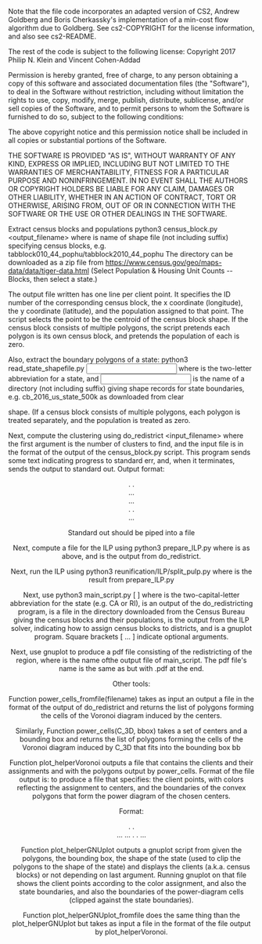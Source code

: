 Note that the file  code incorporates an adapted version of CS2, Andrew
Goldberg and Boris Cherkassky's implementation of a min-cost flow
algorithm due to Goldberg.  See cs2-COPYRIGHT for the license
information, and also see cs2-README.

The rest of the code is subject to the following license:
Copyright 2017 Philip N. Klein and Vincent Cohen-Addad

Permission is hereby granted, free of charge, to any person obtaining a copy of this software and associated documentation files (the "Software"), to deal in the Software without restriction, including without limitation the rights to use, copy, modify, merge, publish, distribute, sublicense, and/or sell copies of the Software, and to permit persons to whom the Software is furnished to do so, subject to the following conditions:

The above copyright notice and this permission notice shall be included in all copies or substantial portions of the Software.

THE SOFTWARE IS PROVIDED "AS IS", WITHOUT WARRANTY OF ANY KIND, EXPRESS OR IMPLIED, INCLUDING BUT NOT LIMITED TO THE WARRANTIES OF MERCHANTABILITY, FITNESS FOR A PARTICULAR PURPOSE AND NONINFRINGEMENT. IN NO EVENT SHALL THE AUTHORS OR COPYRIGHT HOLDERS BE LIABLE FOR ANY CLAIM, DAMAGES OR OTHER LIABILITY, WHETHER IN AN ACTION OF CONTRACT, TORT OR OTHERWISE, ARISING FROM, OUT OF OR IN CONNECTION WITH THE SOFTWARE OR THE USE OR OTHER DEALINGS IN THE SOFTWARE.


Extract census blocks and populations
  python3  census_block.py <census block shape filename> <output_filename>
where <census block shape filename> is name of shape file (not
  including suffix) specifying census blocks, e.g.
          tabblock010_44_pophu/tabblock2010_44_pophu
The directory can be downloaded as a zip file from https://www.census.gov/geo/maps-data/data/tiger-data.html
(Select Population & Housing Unit Counts -- Blocks, then select a state.)

The output file written has one line per client point.
It specifies the ID number of the corresponding census block, the x coordinate (longitude), the y coordinate
(latitude), and the population assigned to that point.
The script selects the point to be the centroid of the census block
shape.  If the census block consists of multiple polygons, the script
pretends each polygon is its own census block, and pretends the
population of each is zero.

Also, extract the boundary polygons of a state:
  python3 read_state_shapefile.py <ST> <input directory name>
 where <ST> is the two-letter abbreviation for a state, and <input directory name>
is the name of a directory (not including suffix) giving shape records for
  state boundaries, e.g. cb_2016_us_state_500k as downloaded from clear

shape. (If a census block consists of multiple polygons, each polygon
is treated separately, and the population is treated as zero.


Next, compute the clustering using
   do_redistrict <k> <input_filename>
where the first argument is the number of clusters to find, and the
input file is in the format of the output of the census_block.py script.
This program sends some text indicating progress to standard err, and,
when it terminates, sends the output to standard out.
 Output format:
    <num centers> <num clients>
    <center x> <center y> <center z>
    <center x> <center y> <center z>
    .
    .
    <center x> <center y> <center z>
    <census block ID> <client x> <client y> <center id> <subpopulation> <center id> <subpopulation> ... <center id> <subpopulation>
    <census block ID> <client x> <client y> <center id> <subpopulation> <center id> <subpopulation> ... <center id> <subpopulation>
    .
    .
    <census block ID> <client x> <client y> <center id> <subpopulation> <center id> <subpopulation> ... <center id> <subpopulation>

Standard out should be piped into a file

Next, compute a file for the ILP using
  python3 prepare_ILP.py <census block shape filename>  <redistricting solution filename  > <outputfilename>
where <census block shape filename> is as above, and <redistricting solution filename>
is the output from do_redistrict.

Next, run the ILP using
   python3 reunification/ILP/split_pulp.py <ILP input> <output filename> <log filename>
where <ILP input> is the result from prepare_ILP.py

Next, use
   python3 main_script.py <state abbreviation> <redistricting filename> <state shape filename> [<census block shape filename> <census block assignment filename>] <output filename>
   where
      <state abbreviation> is the two-capital-letter abbreviation for the state (e.g. CA or RI),
      <redistricting filename> is an output of the do_redistricting program,
      <state shape filename> is a file in the directory downloaded from the Census Bureau giving the census blocks and their populations,
      <census block assignment filename> is the output from the ILP solver, indicating how to assign census blocks to districts,
      and <output filename> is a gnuplot program. 
Square brackets [ ... ] indicate optional arguments.


Next, use
   gnuplot <filename> 
to produce a pdf file consisting of the redistricting of the region,
where <filename> is the name ofthe output file of main_script.
The pdf file's name is the same as <filename> but with .pdf at the end.




Other tools:

Function power_cells_fromfile(filename) takes
as input an output a file in the format of the output of 
do_redistrict and returns the list of polygons forming the cells of
the Voronoi diagram induced by the centers.

Similarly, Function power_cells(C_3D, bbox) takes a set
of centers and a bounding box and returns the list of polygons
forming the cells of the Voronoi diagram induced by C_3D that fits
into the bounding box bb

Function plot_helperVoronoi outputs a file that contains the clients
and their assignments and with the polygons output by power_cells.
Format of the file output is:
to produce a file that specifies:
   the client points, with colors reflecting the assignment to
   centers, and the boundaries of the convex polygons that form the
   power diagram of the chosen centers.
   
Format:
     <num centers> <num clients>
     <center x> <center y> <color>
     <center x> <center y> <color>
      .
      .
      <center x> <center y> <color>
      <x> <y> <x> <y> ... <x> <y> 
      <x> <y> <x> <y> ... <x> <y> 
      .
      .
      <x> <y> <x> <y> ... <x> <y> 



Function plot_helperGNUplot outputs a gnuplot script from
given the polygons, the bounding box, the shape of the state (used
to clip the polygons to the shape of the state) and displays the
clients (a.k.a. census blocks) or not depending on last argument.
Running gnuplot on that file shows the client points according
to the color assignment, and
also the state boundaries, and also the boundaries of the
power-diagram cells (clipped against the state boundaries).


Function plot_helperGNUplot_fromfile does the same thing than
the plot_helperGNUplot but takes as input a file in the format
of the file output by plot_helperVoronoi.
